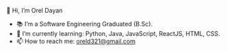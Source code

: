 👋 Hi, I’m Orel Dayan

- 📚 I’m a Software Engineering Graduated (B.Sc).
- 🌱 I’m currently learning: Python, Java, JavaScript, ReactJS, HTML, CSS.
- 📫 How to reach me: oreld321@gmail.com





<!---
oreldayan/oreldayan is a ✨ special ✨ repository because its `README.md` (this file) appears on your GitHub profile.
You can click the Preview link to take a look at your changes.
--->
